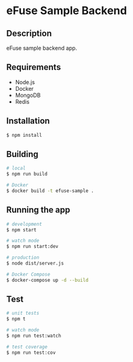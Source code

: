 # eFuse Sample Backend

## Description

eFuse sample backend app.

## Requirements

- Node.js
- Docker
- MongoDB
- Redis

## Installation

```bash
$ npm install
```

## Building

```bash
# local
$ npm run build

# Docker
$ docker build -t efuse-sample .
```

## Running the app

```bash
# development
$ npm start

# watch mode
$ npm run start:dev

# production
$ node dist/server.js

# Docker Compose
$ docker-compose up -d --build
```

## Test

```bash
# unit tests
$ npm t

# watch mode
$ npm run test:watch

# test coverage
$ npm run test:cov
```
